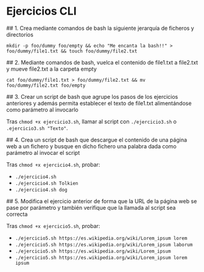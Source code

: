 # Ejercicios CLI

## 1. Crea mediante comandos de bash la siguiente jerarquía de ficheros y directorios

```
mkdir -p foo/dummy foo/empty && echo "Me encanta la bash!!" > foo/dummy/file1.txt && touch foo/dummy/file2.txt
```

## 2. Mediante comandos de bash, vuelca el contenido de file1.txt a file2.txt y mueve file2.txt a la carpeta empty

```
cat foo/dummy/file1.txt > foo/dummy/file2.txt && mv foo/dummy/file2.txt foo/empty
```

## 3. Crear un script de bash que agrupe los pasos de los ejercicios anteriores y además permita establecer el texto de file1.txt alimentándose como parámetro al invocarlo

Tras `chmod +x ejercicio3.sh`, llamar al script con `./ejercicio3.sh` o `.ejercicio3.sh "Texto"`. 

## 4. Crea un script de bash que descargue el contenido de una página web a un fichero y busque en dicho fichero una palabra dada como parámetro al invocar el script

Tras `chmod +x ejercicio4.sh`, probar:
  - `./ejercicio4.sh`
  - `./ejercicio4.sh Tolkien`
  - `./ejercicio4.sh dog`

## 5. Modifica el ejercicio anterior de forma que la URL de la página web se pase por parámetro y también verifique que la llamada al script sea correcta

Tras `chmod +x ejercicio5.sh`, probar:
  - `./ejercicio5.sh https://es.wikipedia.org/wiki/Lorem_ipsum lorem`
  - `./ejercicio5.sh https://es.wikipedia.org/wiki/Lorem_ipsum laborum`
  - `./ejercicio5.sh https://es.wikipedia.org/wiki/Lorem_ipsum`
  - `./ejercicio5.sh https://es.wikipedia.org/wiki/Lorem_ipsum lorem ipsum`
